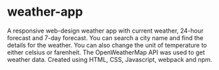 # weather-app

A responsive web-design weather app with current weather, 24-hour forecast and 7-day forecast. You can search a city name 
and find the details for the weather. You can also change the unit of temperature to either celsius or farenheit.
The OpenWeatherMap API was used to get weather data. Created using HTML, CSS, Javascript, webpack and npm. 